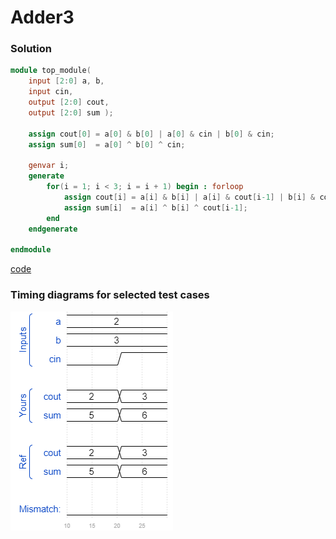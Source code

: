 # Adder3
### Solution
```Verilog
module top_module( 
    input [2:0] a, b,
    input cin,
    output [2:0] cout,
    output [2:0] sum );
    
    assign cout[0] = a[0] & b[0] | a[0] & cin | b[0] & cin;
    assign sum[0]  = a[0] ^ b[0] ^ cin;
    
    genvar i;
    generate 
        for(i = 1; i < 3; i = i + 1) begin : forloop
            assign cout[i] = a[i] & b[i] | a[i] & cout[i-1] | b[i] & cout[i-1];
    		assign sum[i]  = a[i] ^ b[i] ^ cout[i-1];
        end 
    endgenerate

endmodule
```
[code](./68.v)

### Timing diagrams for selected test cases
![result](./result.png)
